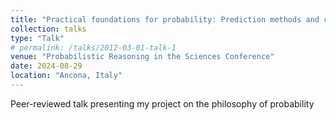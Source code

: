 ```yaml
---
title: "Practical foundations for probability: Prediction methods and calibration"
collection: talks
type: "Talk"
# permalink: /talks/2012-03-01-talk-1
venue: "Probabilistic Reasoning in the Sciences Conference"
date: 2024-08-29
location: "Ancona, Italy"
---
```


Peer-reviewed talk presenting my project on the philosophy of probability